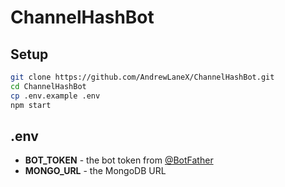 # ChannelHashBot

## Setup

```bash
git clone https://github.com/AndrewLaneX/ChannelHashBot.git
cd ChannelHashBot
cp .env.example .env
npm start
```

## .env

- **BOT_TOKEN** - the bot token from [@BotFather](https://t.me/BotFather)
- **MONGO_URL** - the MongoDB URL
